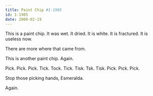 ```yaml
---
title: Paint Chip #1-1985
id: 1-1985
date: 2000-02-19
---
```


This is a paint chip. It was wet. It dried. It is white. It is fractured. It is useless now.

There are more where that came from.

This is another paint chip. Again.

Pick. Pick. Pick. 
Tick. Tock. Tick. 
Tisk. Tsk. Tisk. 
Pick. Pick. Pick. 

Stop those picking hands, Esmeralda.

Again.
